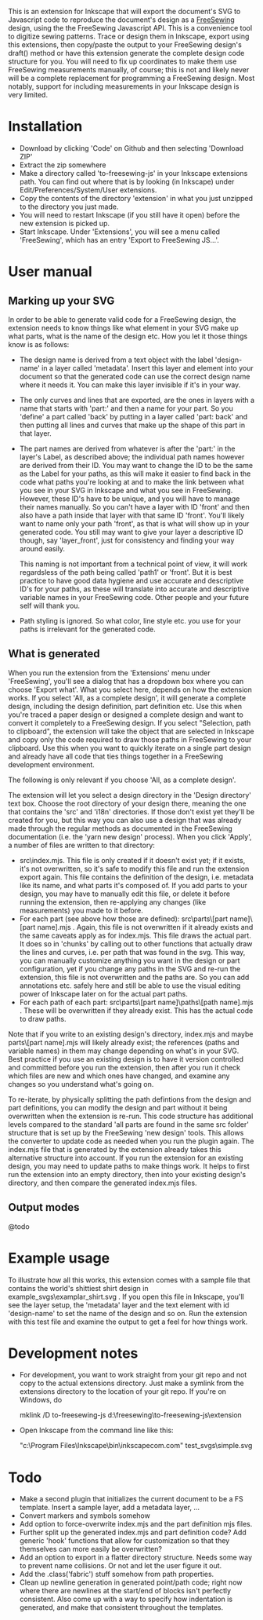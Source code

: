 This is an extension for Inkscape that will export the document's SVG to Javascript code to reproduce the document's
design as a [FreeSewing](http://freesewing.org) design, using the the FreeSewing Javascript API. This is a convenience
tool to digitize sewing patterns. Trace or design them in Inkscape, export using this extensions, then copy/paste the output
to your FreeSewing design's draft() method or have this extension generate the complete design code structure for you.
You will need to fix up coordinates to make them use FreeSewing measurements manually, of course; this is not and likely
never will be a complete replacement for programming a FreeSewing design. Most notably, support for including
measurements in your Inkscape design is very limited.

Installation
============

- Download by clicking 'Code' on Github and then selecting 'Download ZIP'
- Extract the zip somewhere
- Make a directory called 'to-freesewing-js' in your Inkscape extensions path. You can find out where that is by looking
  (in Inkscape) under Edit/Preferences/System/User extensions.
- Copy the contents of the directory 'extension' in what you just unzipped to the directory you just made.
- You will need to restart Inkscape (if you still have it open) before the new extension is picked up.
- Start Inkscape. Under 'Extensions', you will see a menu called 'FreeSewing', which has an entry 'Export to FreeSewing
  JS...'.

User manual
===========

Marking up your SVG
-------------------

In order to be able to generate valid code for a FreeSewing design, the extension needs to know things like what element
in your SVG make up what parts, what is the name of the design etc. How you let it those things know is as follows:

- The design name is derived from a text object with the label 'design-name' in a layer called 'metadata'. Insert this
  layer and element into your document so that the generated code can use the correct design name where it needs it. You
  can make this layer invisible if it's in your way.

- The only curves and lines that are exported, are the ones in layers with a name that starts with 'part:' and then a
  name for your part. So you 'define' a part called 'back' by putting in a layer called 'part: back' and then putting
  all lines and curves that make up the shape of this part in that layer.

- The part names are derived from whatever is after the 'part:' in the layer's Label, as described above; the individual
  path names however are derived from their ID. You may want to change the ID to be the same as the Label for your
  paths, as this will make it easier to find back in the code what paths you're looking at and to make the link between
  what you see in your SVG in Inkscape and what you see in FreeSewing. However, these ID's have to be unique, and you
  will have to manage their names manually. So you can't have a layer with ID 'front' and then also have a path inside
  that layer with that same ID 'front'. You'll likely want to name only your path 'front', as that is what will show up
  in your generated code. You still may want to give your layer a descriptive ID though, say 'layer\_front', just for
  consistency and finding your way around easily.

  This naming is not important from a technical point of view, it will work regardsless of the
  path being called 'path1' or 'front'. But it is best practice to have good data hygiene and use accurate and
  descriptive ID's for your paths, as these will translate into accurate and descriptive variable names in your
  FreeSewing code. Other people and your future self will thank you.

- Path styling is ignored. So what color, line style etc. you use for your paths is irrelevant for the generated code.

What is generated
-----------------

When you run the extension from the 'Extensions' menu under 'FreeSewing', you'll see a dialog that has a dropdown box
where you can choose 'Export what'. What you select here, depends on how the extension works. If you select 'All, as a
complete design', it will generate a complete design, including the design definition, part definition etc. Use this
when you're traced a paper design or designed a complete design and want to convert it completely to a FreeSewing
design. If you select "Selection, path to clipboard", the extension will take the object that are selected in Inkscape
and copy only the code required to draw those paths in FreeSewing to your clipboard. Use this when you want to quickly
iterate on a single part design and already have all code that ties things together in a FreeSewing development
environment.

The following is only relevant if you choose 'All, as a complete design'.

The extension will let you select a design directory in the 'Design directory' text box. Choose the root directory of
your design there, meaning the one that contains the 'src' and 'i18n' directories. If those don't exist yet they'll be
created for you, but this way you can also use a design that was already made through the regular methods as documented
in the FreeSewing documentation (i.e. the 'yarn new design' process). When you click 'Apply', a number of files are
written to that directory:

- src\index.mjs. This file is only created if it doesn't exist yet; if it exists, it's not overwritten, so it's safe to
  modify this file and run the extension export again. This file contains the definition of the design, i.e. metadata
  like its name, and what parts it's composed of. If you add parts to your design, you may have to manually edit this
  file, or delete it before running the extension, then re-applying any changes (like measurements) you made to it
  before.
- For each part (see above how those are defined): src\parts\\[part name]\\[part name].mjs . Again, this file is not
  overwritten if it already exists and the same caveats apply as for index.mjs. This file draws the actual part. It does
  so in 'chunks' by calling out to other functions that actually draw the lines and curves, i.e. per path that was found
  in the svg. This way, you can manually customize anything you want in the design or part configuration, yet if you
  change any paths in the SVG and re-run the extension, this file is not overwritten and the paths are. So you can add
  annotations etc. safely here and still be able to use the visual editing power of Inkscape later on for the actual
  part paths.
- For each path of each part: src\parts\\[part name]\\paths\\[path name].mjs . These will be overwritten if they already
  exist. This has the actual code to draw paths.

Note that if you write to an existing design's directory, index.mjs and maybe parts\\[part name].mjs will likely already
exist; the references (paths and variable names) in them may change depending on what's in your SVG. Best practice if
you use an existing design is to have it version controlled and committed before you run the extension, then after you
run it check which files are new and which ones have changed, and examine any changes so you understand what's going on.

To re-iterate, by physically splitting the path defintions from the design and part definitions, you can modify the
design and part without it being overwritten when the extension is re-run. This code structure has additional levels compared
to the standard 'all parts are found in the same src folder' structure that is set up by the FreeSewing 'new design'
tools. This allows the converter to update code as needed when you run the plugin again. The index.mjs file that is
generated by the extension already takes this alternative structure into account. If you run the extension for an
existing design, you may need to update paths to make things work. It helps to first run the extension into an empty
directory, then into your existing design's directory, and then compare the generated index.mjs files.

Output modes
------------
@todo

Example usage
=============
To illustrate how all this works, this extension comes with a sample file that contains the world's shittiest shirt
design in example\_svgs\examplar\_shirt.svg . If you open this file in Inkscape, you'll see the layer setup, the 'metadata'
layer and the text element with id 'design-name' to set the name of the design and so on. Run the extension with this
test file and examine the output to get a feel for how things work.

Development notes
=================

- For development, you want to work straight from your git repo and not copy to the actual extensions directory. Just
  make a symlink from the extensions directory to the location of your git repo. If you're on Windows, do

    mklink /D to-freesewing-js d:\freesewing\to-freesewing-js\extension

- Open Inkscape from the command line like this:

    "c:\Program Files\Inkscape\bin\inkscapecom.com" test_svgs\simple.svg

Todo
====
- Make a second plugin that initializes the current document to be a FS template. Insert a sample layer, add a metadata
  layer, ...
- Convert markers and symbols somehow
- Add option to force-overwrite index.mjs and the part definition mjs files.
- Further split up the generated index.mjs and part definition code? Add generic 'hook' functions that allow for
  customization so that they themselves can more easily be overwritten?
- Add an option to export in a flatter directory structure. Needs some way to prevent name collisions. Or not and let
  the user figure it out.
- Add the .class('fabric') stuff somehow from path properties.
- Clean up newline generation in generated point/path code; right now where there are newlines at the start/end of
  blocks isn't perfectly consistent. Also come up with a way to specify how indentation is generated, and make that
  consistent throughout the templates.
